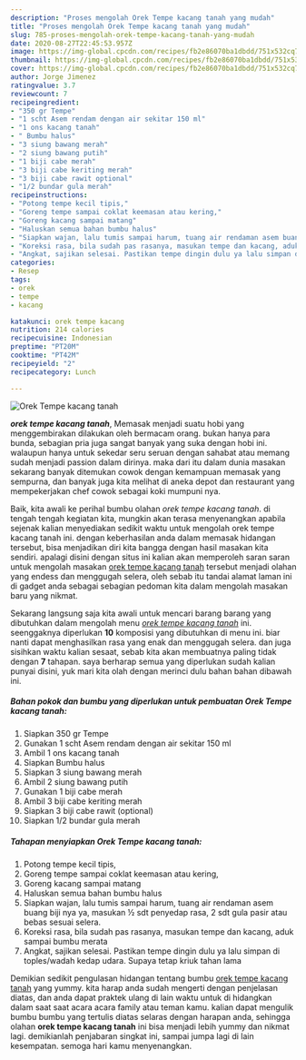```yaml
---
description: "Proses mengolah Orek Tempe kacang tanah yang mudah"
title: "Proses mengolah Orek Tempe kacang tanah yang mudah"
slug: 785-proses-mengolah-orek-tempe-kacang-tanah-yang-mudah
date: 2020-08-27T22:45:53.957Z
image: https://img-global.cpcdn.com/recipes/fb2e86070ba1dbdd/751x532cq70/orek-tempe-kacang-tanah-foto-resep-utama.jpg
thumbnail: https://img-global.cpcdn.com/recipes/fb2e86070ba1dbdd/751x532cq70/orek-tempe-kacang-tanah-foto-resep-utama.jpg
cover: https://img-global.cpcdn.com/recipes/fb2e86070ba1dbdd/751x532cq70/orek-tempe-kacang-tanah-foto-resep-utama.jpg
author: Jorge Jimenez
ratingvalue: 3.7
reviewcount: 7
recipeingredient:
- "350 gr Tempe"
- "1 scht Asem rendam dengan air sekitar 150 ml"
- "1 ons kacang tanah"
- " Bumbu halus"
- "3 siung bawang merah"
- "2 siung bawang putih"
- "1 biji cabe merah"
- "3 biji cabe keriting merah"
- "3 biji cabe rawit optional"
- "1/2 bundar gula merah"
recipeinstructions:
- "Potong tempe kecil tipis,"
- "Goreng tempe sampai coklat keemasan atau kering,"
- "Goreng kacang sampai matang"
- "Haluskan semua bahan bumbu halus"
- "Siapkan wajan, lalu tumis sampai harum, tuang air rendaman asem buang biji nya ya, masukan ½ sdt penyedap rasa, 2 sdt gula pasir atau bebas sesuai selera."
- "Koreksi rasa, bila sudah pas rasanya, masukan tempe dan kacang, aduk sampai bumbu merata"
- "Angkat, sajikan selesai. Pastikan tempe dingin dulu ya lalu simpan di toples/wadah kedap udara. Supaya tetap kriuk tahan lama"
categories:
- Resep
tags:
- orek
- tempe
- kacang

katakunci: orek tempe kacang 
nutrition: 214 calories
recipecuisine: Indonesian
preptime: "PT20M"
cooktime: "PT42M"
recipeyield: "2"
recipecategory: Lunch

---
```



![Orek Tempe kacang tanah](https://img-global.cpcdn.com/recipes/fb2e86070ba1dbdd/751x532cq70/orek-tempe-kacang-tanah-foto-resep-utama.jpg)

<b><i>orek tempe kacang tanah</i></b>, Memasak menjadi suatu hobi yang menggembirakan dilakukan oleh bermacam orang. bukan hanya para bunda, sebagian pria juga sangat banyak yang suka dengan hobi ini. walaupun hanya untuk sekedar seru seruan dengan sahabat atau memang sudah menjadi passion dalam dirinya. maka dari itu dalam dunia masakan sekarang banyak ditemukan cowok dengan kemampuan memasak yang sempurna, dan banyak juga kita melihat di aneka depot dan restaurant yang mempekerjakan chef cowok sebagai koki mumpuni nya.

Baik, kita awali ke perihal bumbu olahan <i>orek tempe kacang tanah</i>. di tengah tengah kegiatan kita, mungkin akan terasa menyenangkan apabila sejenak kalian menyediakan sedikit waktu untuk mengolah orek tempe kacang tanah ini. dengan keberhasilan anda dalam memasak hidangan tersebut, bisa menjadikan diri kita bangga dengan hasil masakan kita sendiri. apalagi disini dengan situs ini kalian akan memperoleh saran saran untuk mengolah masakan <u>orek tempe kacang tanah</u> tersebut menjadi olahan yang endess dan menggugah selera, oleh sebab itu tandai alamat laman ini di gadget anda sebagai sebagian pedoman kita dalam mengolah masakan baru yang nikmat.




Sekarang langsung saja kita awali untuk mencari barang barang yang dibutuhkan dalam mengolah menu <u><i>orek tempe kacang tanah</i></u> ini. seenggaknya diperlukan <b>10</b> komposisi yang dibutuhkan di menu ini. biar nanti dapat menghasilkan rasa yang enak dan menggugah selera. dan juga sisihkan waktu kalian sesaat, sebab kita akan membuatnya paling tidak dengan <b>7</b> tahapan. saya berharap semua yang diperlukan sudah kalian punyai disini, yuk mari kita olah dengan merinci dulu bahan bahan dibawah ini.

<!--inarticleads1-->

##### Bahan pokok dan bumbu yang diperlukan untuk pembuatan Orek Tempe kacang tanah:

1. Siapkan 350 gr Tempe
1. Gunakan 1 scht Asem rendam dengan air sekitar 150 ml
1. Ambil 1 ons kacang tanah
1. Siapkan  Bumbu halus
1. Siapkan 3 siung bawang merah
1. Ambil 2 siung bawang putih
1. Gunakan 1 biji cabe merah
1. Ambil 3 biji cabe keriting merah
1. Siapkan 3 biji cabe rawit (optional)
1. Siapkan 1/2 bundar gula merah




<!--inarticleads2-->

##### Tahapan menyiapkan Orek Tempe kacang tanah:

1. Potong tempe kecil tipis,
1. Goreng tempe sampai coklat keemasan atau kering,
1. Goreng kacang sampai matang
1. Haluskan semua bahan bumbu halus
1. Siapkan wajan, lalu tumis sampai harum, tuang air rendaman asem buang biji nya ya, masukan ½ sdt penyedap rasa, 2 sdt gula pasir atau bebas sesuai selera.
1. Koreksi rasa, bila sudah pas rasanya, masukan tempe dan kacang, aduk sampai bumbu merata
1. Angkat, sajikan selesai. Pastikan tempe dingin dulu ya lalu simpan di toples/wadah kedap udara. Supaya tetap kriuk tahan lama




Demikian sedikit pengulasan hidangan tentang bumbu <u>orek tempe kacang tanah</u> yang yummy. kita harap anda sudah mengerti dengan penjelasan diatas, dan anda dapat praktek ulang di lain waktu untuk di hidangkan dalam saat saat acara acara family atau teman kamu. kalian dapat mengulik bumbu bumbu yang tertulis diatas selaras dengan harapan anda, sehingga olahan <b>orek tempe kacang tanah</b> ini bisa menjadi lebih yummy dan nikmat lagi. demikianlah penjabaran singkat ini, sampai jumpa lagi di lain kesempatan. semoga hari kamu menyenangkan.
